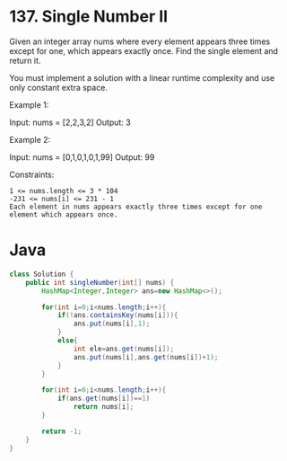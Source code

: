 # 137. Single Number II

Given an integer array nums where every element appears three times except for one, which appears exactly once. Find the single element and return it.

You must implement a solution with a linear runtime complexity and use only constant extra space.

 

Example 1:

Input: nums = [2,2,3,2]
Output: 3

Example 2:

Input: nums = [0,1,0,1,0,1,99]
Output: 99

 

Constraints:

    1 <= nums.length <= 3 * 104
    -231 <= nums[i] <= 231 - 1
    Each element in nums appears exactly three times except for one element which appears once.

# Java
```java
class Solution {
    public int singleNumber(int[] nums) {
        HashMap<Integer,Integer> ans=new HashMap<>();

        for(int i=0;i<nums.length;i++){
            if(!ans.containsKey(nums[i])){
                ans.put(nums[i],1);
            }
            else{
                int ele=ans.get(nums[i]);
                ans.put(nums[i],ans.get(nums[i])+1);
            }
        }

        for(int i=0;i<nums.length;i++){
            if(ans.get(nums[i])==1)
                return nums[i];
        }

        return -1;
    }
}
```
